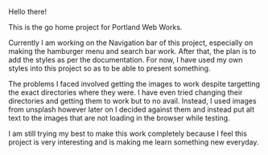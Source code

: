 Hello there! 

This is the go home project for Portland Web Works. 

Currently I am working on the Navigation bar of this project, especially on making the hamburger menu and search bar work. After that, the plan is to add the styles as per the documentation. For now, I have used my own styles into this project so as to be able to present something.

The problems I faced involved getting the images to work despite targetting the exact directories where they were. I have even tried changing their directories and getting them to work but to no avail. Instead, I used images from unsplash however later on I decided against them and instead put alt text to the images that are not loading in the browser while testing. 

I am still trying my best to make this work completely because I feel this project is very interesting and is making me learn something new everyday. 
